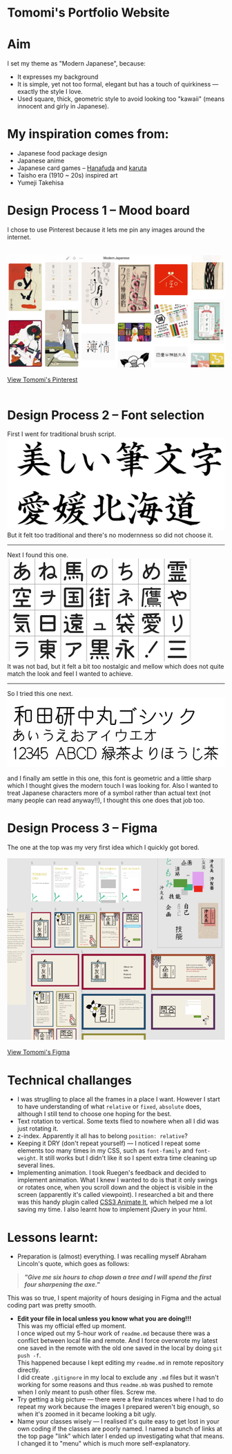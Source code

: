 # Tomomi's Portfolio Website


# Aim

I set my theme as "Modern Japanese", because:
- It expresses my background 
- It is simple, yet not too formal, elegant but has a touch of quirkiness ― exactly the style I love.
- Used square, thick, geometric style to avoid looking too "kawaii" (means innocent and girly in Japanese).


# My inspiration comes from:
- Japanese food package design
- Japanese anime
- Japanese card games – [Hanafuda](https://en.wikipedia.org/wiki/Hanafuda) and [karuta](https://en.wikipedia.org/wiki/Karuta)
- Taisho era (1910 ~ 20s) inspired art
- Yumeji Takehisa

# Design Process 1 – Mood board
I chose to use Pinterest because it lets me pin any images around the internet.  
<br/>
<br/>
![Pinterest](https://raw.githubusercontent.com/okichan/portfolio_v2/master/assets/pinterest.png "Pinterest")
<br/>
<br/>
[View Tomomi's Pinterest](https://au.pinterest.com/madeinwatashi/japanese-modern/)
<br/>
<br/>

# Design Process 2 – Font selection  
First I went for traditional brush script.  
![Kaisho](https://raw.githubusercontent.com/okichan/portfolio_v2/master/assets/kaisho.gif "Kaisho")  
But it felt too traditional and there's no modernness so did not choose it.

------------------------------
Next I found this one.  
![Mameron](https://raw.githubusercontent.com/okichan/portfolio_v2/master/assets/mameron.png "Mameron")  
It was not bad, but it felt a bit too nostalgic and mellow which does not quite match the look and feel I wanted to achieve.

------------------------------
So I tried this one next.
![Wadaken](https://raw.githubusercontent.com/okichan/portfolio_v2/master/assets/wadaken.png "Wadaken")

and I finally am settle in this one, this font is geometric and a little sharp which I thought gives the modern touch I was looking for. Also I wanted to treat Japanese characters more of a symbol rather than actual text (not many people can read anyway!!), I thought this one does that job too.

# Design Process 3 – Figma
The one at the top was my very first idea which I quickly got bored.
<br/>
<br/>
![Figma](https://raw.githubusercontent.com/okichan/portfolio_v2/master/assets/figma.png "Figma")
<br/>
<br/>
[View Tomomi's Figma](https://www.figma.com/file/HSQQXVgZZxc1hClYtX8x0IWr/Portfolio)

# Technical challanges
- I was struglling to place all the frames in a place I want. However I start to have understanding of what `relative` or `fixed`, `absolute` does, although I still tend to choose one hoping for the best.
- Text rotation to vertical. Some texts flied to nowhere when all I did was just rotating it.
- z-index. Apparently it all has to belong `position: relative`?
- Keeping it DRY (don't repeat yourself) ― I noticed I repeat some elements too many times in my CSS, such as `font-family` and `font-weight`. It still works but I didn't like it so I spent extra time cleaning up several lines.
- Implementing animation. I took Ruegen's feedback and decided to implement animation. What I knew I wanted to do is that it only swings or rotates once, when you scroll down and the object is visible in the screen (apparently it's called viewpoint).
I researched a bit and there was this handy plugin called [CSS3 Animate It](http://jackonthe.net/css3animateit/examples/), which helped me a lot saving my time.
I also learnt how to implement jQuery in your html.

# Lessons learnt:
- Preparation is (almost) everything.
I was recalling myself Abraham Lincoln's quote, which goes as follows:
> **_"Give me six hours to chop down a tree and I will spend the first four sharpening the axe."_** 

This was so true, I spent majority of hours desiging in Figma and the actual coding part was pretty smooth.
- **Edit your file in local unless you know what you are doing!!!** <br>
This was my official effed up moment.  
I once wiped out my 5-hour work of `readme.md` because there was a conflict between local file and remote. And I force overwrote my latest one saved in the remote with the old one saved in the local by doing `git push -f`. <br>
This happened because I kept editing my `readme.md` in remote repository directly.  
I did create `.gitignore` in my local to exclude any `.md` files but it wasn't working for some reasons and thus `readme.mb` was pushed to remote when I only meant to push other files. Screw me.  
- Try getting a big picture ― there were a few instances where I had to do repeat my work because the images I prepared weren't big enough, so when it's zoomed in it became looking a bit ugly.
- Name your classes wisely ― I realised it's quite easy to get lost in your own coding if the classes are poorly named. I named a bunch of links at the top page "link" which later I ended up investigating what that means.
I changed it to "menu" which is much more self-explanatory.